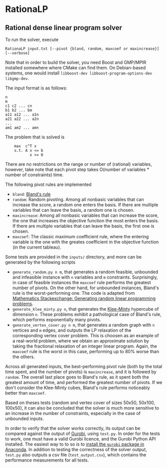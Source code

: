 # RationaLP
## Rational dense linear program solver

To run the solver, execute
```
RationaLP input.txt [--pivot {bland, random, maxcoef or maxincrease}] [--verbose]
```
Note that in order to build the solver, you need Boost and GMP/MPIR installed somewhere where CMake can find them. On Debian-based systems, one would install `libboost-dev libboost-program-options-dev libgmp-dev`.

The input format is as follows:
```
n
m
c1 c2 ... cn
b1 b2 ... bm
a11 a12 ... a1n
a21 a22 ... a2n
...
am1 am2 ... amn
```
The problem that is solved is 
```
    max  c^T x
    s.t. A x <= b
           x >= 0
```

There are no restrictions on the range or number of (rational) variables, however, take note that each pivot step takes O(number of variables * number of constraints) time.

The following pivot rules are implemented

- `bland`: [Bland's rule](https://en.wikipedia.org/wiki/Bland%27s_rule)
- `random`: Random pivoting. Among all nonbasic variables that can increase the score, a random one enters the basis. If there are multiple variables that can leave the basis, a random one is chosen.
- `maxincrease`: Among all nonbasic variables that can increase the score, the one that increases the objective function the most enters the basis. If there are multiple variables that can leave the basis, the first one is chosen.
- `maxcoef`: The classic maximum coefficient rule, where the entering variable is the one with the greates coefficient in the objective function (in the current tableau).

Some tests are provided in the `inputs/` directory, and more can be generated by the following scripts

- `generate_random.py n m`, that generates a random feasible, unbounded and infeasible instance with `n` variables and `m` constraints. Surprisingly, in case of feasible instances the `maxcoef` rule performs the greatest number of pivots. On the other hand, for unbounded instances, Bland's rule is the worst-performing one. The code is adapted from [Mathematics Stackexchange: Generating random linear programming problems](https://math.stackexchange.com/a/244164/76028).
- `generate_klee_minty.py n`, that generates the [Klee-Minty](https://en.wikipedia.org/wiki/Klee%E2%80%93Minty_cube) hypercube of dimension `n`. These problems exhibit a pathological case of Bland's rule, which performs exponentially many pivots.
- `generate_vertex_cover.py n m`, that generates a random graph with `n` vertices and `m` edges, and outputs the LP relaxation of the corresponding vertex cover problem. This is choosen as an example of a real-world problem, where we obtain an approximate solution by taking the fractional relaxation of an integer linear program. Again, the `maxcoef` rule is the worst in this case, performing up to 80% worse than the others.

Across all generated inputs, the best-performing pivot rule (both by the total time spent, and the number of pivots) is `maxincrease`, and it is followed by `random`.  The overall last place goes to Bland's rule, as it spent both the greatest amount of time, and performed the greatest number of pivots. If we don't consider the Klee-Minty cubes, Bland's rule performs noticeably better than `maxcoef`.

Based on theses tests (random and vertex cover of sizes 50x50, 50x100, 100x50), it can also be concluded that the solver is much more sensitive to an increase in the number of constraints, especially in the case of unbounded inputs.

In order to verify that the solver works correctly, its output can be compared against the output of [Gurobi](http://www.gurobi.com/), using `test.py`. In order for the tests to work, one must have a valid Gurobi licence, and the Gurobi Python API installed. The easiest way to to so is to [install the `gurobi` package in Anaconda](http://www.gurobi.com/documentation/current/quickstart_windows/installing_the_anaconda_py.html#section:Anaconda). In addition to testing the correctness of the solver output, `test.py` also outputs a csv file (`test_output.csv`), which contains the performance measurements for all tests.
